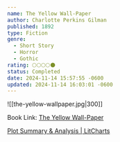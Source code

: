 ```yaml
---
name: The Yellow Wall-Paper
author: Charlotte Perkins Gilman
published: 1892
type: Fiction
genre:
  - Short Story
  - Horror
  - Gothic
rating: 🌕🌕🌕🌕🌑
status: Completed
date: 2024-11-14 15:57:55 -0600
updated: 2024-11-14 16:03:01 -0600
---
```


![[the-yellow-wallpaper.jpg|300]]

Book Link: [The Yellow Wall-Paper](https://www.goodreads.com/book/show/286957.The_Yellow_Wall_Paper)

[Plot Summary & Analysis | LitCharts](https://www.litcharts.com/lit/the-yellow-wallpaper/summary)
